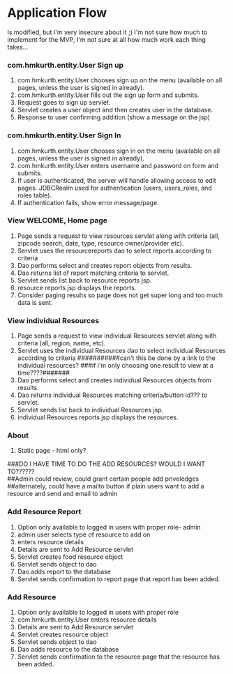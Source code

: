 # Application Flow
Is modified, but I'm very insecure about it ;)
I'm not sure how much to implement for the MVP,
I'm not sure at all how much work each thing takes...

### com.hmkurth.entity.User Sign up

1. com.hmkurth.entity.User chooses sign up on the menu (available on all pages, unless the user
   is signed in already).
1. com.hmkurth.entity.User fills out the sign up form and submits.
1. Request goes to sign up servlet.
1. Servlet creates a user object and then creates user in the database.
1. Response to user confirming addition (show a message on the jsp)

### com.hmkurth.entity.User Sign In

1. com.hmkurth.entity.User chooses sign in on the menu (available on all pages, unless the user
   is signed in already).
1. com.hmkurth.entity.User enters username and password on form and submits.
1. If user is authenticated, the server will handle allowing access to edit
   pages.  JDBCRealm used for authentication (users, users_roles, and roles table).
1. If authentication fails, show error message/page.

### View WELCOME, Home page

1. Page sends a request to view resources servlet along with criteria
   (all, zipcode search, date, type, resource owner/provider  etc).
1. Servlet uses the resourcereports dao to select reports according to criteria
1. Dao performs select and creates report objects from results.
1. Dao returns list of report matching criteria to servlet.
1. Servlet sends list back to resource reports jsp.
1. resource reports jsp displays the reports.
1. Consider paging results so page does not get super long and too much data
   is sent.

### View individual Resources

1. Page sends a request to view individual Resources servlet along with criteria
   (all, region, name, etc).
1. Servlet uses the individual Resources dao to select individual Resources according to criteria
        ###########can't this be done by a link to the individual resources? 
         ###if i'm only choosing one result to view at a time????#######
1. Dao performs select and creates individual Resources objects from results.
1. Dao returns  individual Resources matching criteria/button id??? to servlet.
1. Servlet sends list back to individual Resources  jsp.
1. individual Resources reports jsp displays the resources.


### About

1. Static page - html only?






###DO I HAVE TIME TO DO THE ADD RESOURCES?  WOULD I WANT TO??????  
##Admin could review, could grant certain people add priveledges
##alternately, could have a mailto button if plain users want to add a resource and send and email to admin




###

### Add Resource Report
1. Option only available to logged in users with proper role- admin
1. admin user selects type of resource to add on
1.  enters resource details
1. Details are sent to Add Resource servlet
1. Servlet creates food resource object
1. Servlet sends object to dao
1. Dao adds report to the database
1. Servlet sends confirmation to report page that report has been added.

### Add Resource
1. Option only available to logged in users with proper role
1. com.hmkurth.entity.User enters resource details
1. Details are sent to Add Resource  servlet
1. Servlet creates resource  object
1. Servlet sends object to dao
1. Dao adds resource to the database
1. Servlet sends confirmation to the resource page that the resource has been added.








 